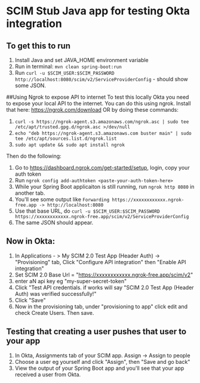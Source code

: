 # SCIM Stub Java app for testing Okta integration

## To get this to run

1. Install Java and set JAVA_HOME environment variable
2. Run in terminal: `mvn clean spring-boot:run`
3. Run `curl -u $SCIM_USER:$SCIM_PASSWORD http://localhost:8080/scim/v2/ServiceProviderConfig` - should show some JSON.

##Using Ngrok to expose API to internet
To test this locally Okta you need to expose your local API to the internet. You can do this using ngrok. Install that here: https://ngrok.com/download OR by doing these commands:

1. `curl -s https://ngrok-agent.s3.amazonaws.com/ngrok.asc | sudo tee /etc/apt/trusted.gpg.d/ngrok.asc >/dev/null`
2. `echo "deb https://ngrok-agent.s3.amazonaws.com buster main" | sudo tee /etc/apt/sources.list.d/ngrok.list`
3. `sudo apt update && sudo apt install ngrok`

Then do the following:

1. Go to https://dashboard.ngrok.com/get-started/setup, login, copy your auth token
2. Run `ngrok config add-authtoken <paste-your-auth-token-here>`
3. While your Spring Boot applicaiton is still running, run `ngrok http 8080` in another tab.
4. You'll see some output like `Forwarding https://xxxxxxxxxxxx.ngrok-free.app -> http://localhost:8080`
5. Use that base URL, do `curl -u $SCIM_USER:$SCIM_PASSWORD https://xxxxxxxxxxxx.ngrok-free.app/scim/v2/ServiceProviderConfig`
6. The same JSON should appear.

## Now in Okta:

1. In Applications - > My SCIM 2.0 Test App (Header Auth) -> "Provisioning" tab, Click "Configure API integration" then "Enable API integration"
2. Set SCIM 2.0 Base Url = "https://xxxxxxxxxxxx.ngrok-free.app/scim/v2"
3. enter aN api key eg "my-super-secret-token"
4. Click "Test API credentials. if works will say "SCIM 2.0 Test App (Header Auth) was verified successfully!"
5. Click "Save"
6. Now in the provisioning tab, under "provisioning to app" click edit and check Create Users. Then save.

## Testing that creating a user pushes that user to your app

1. In Okta, Assignments tab of your SCIM app. Assign -> Assign to people
2. Choose a user eg yourself and click "Assign", then "Save and go back"
3. View the output of your Spring Boot app and you'll see that your app received a user from Okta.
